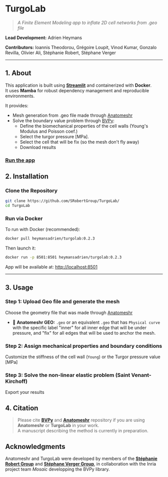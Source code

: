 # TurgoLab

> _A Finite Element Modeling app to inflate 2D cell networks from .geo file_

**Lead Development:**   Adrien Heymans

**Contributors:** 
Ioannis Theodorou, Grégoire Loupit, Vinod Kumar, Gonzalo Revilla, Olivier Ali, Stéphanie Robert, Stéphane Verger

---

## 1. About

This application is built using **[Streamlit](https://streamlit.io/)** and containerized with **Docker**.  
It uses **Mamba** for robust dependency management and reproducible environments.

It provides:

- Mesh generation from .geo file made through [Anatomeshr](https://anatomeshr.serve.scilifelab.se/)
- Solve the boundary value problem through [BVPy](https://gitlab.inria.fr/mosaic/bvpy):
  - Define the biomechanical properties of the cell walls (Young's Modulus and Poisson coef.)
  - Select the turgor pressure [MPa].
  - Select the cell that will be fix (so the mesh don't fly away)
  - Download results

### [Run the app](https://turgolab.serve.scilifelab.se/) 

## 2. Installation

### Clone the Repository

```bash
git clone https://github.com/SRobertGroup/TurgoLab/
cd TurgoLab
```

### Run via Docker

To run with Docker (recommended):

```bash
docker pull heymansadrien/turgolab:0.2.3
```

Then launch it:

```bash
docker run -p 8501:8501 heymansadrien/turgolab:0.2.3
```

App will be available at: [http://localhost:8501](http://localhost:8501)

---

## 3. Usage

### Step 1: Upload Geo file and generate the mesh

Choose the geometry file that was made through [Anatomeshr](https://anatomeshr.serve.scilifelab.se/)

- 📂 **Anatomeshr GEO:** `.geo` or an equivalent `.geo` that has `Physical curve` with the specific label "inner" for all inner edge that will be under pressure, and "fix" for all edges that will be used to anchor the mesh.

### Step 2: Assign mechanical properties and boundary conditions

Customize the stiffness of the cell wall (`Young`) or the Turgor pressure value [MPa]

### Step 3: Solve the non-linear elastic problem (Saint Venant-Kirchoff)

Export your results 


## 4. Citation

> Please cite [**BVPy**](https://gitlab.inria.fr/mosaic/bvpy) and [**Anatomeshr**](https://github.com/SRobertGroup/Anatomeshr) repository if you are using **Anatomeshr** or **TurgoLab** in your work.  
> A manuscript describing the method is currently in preparation.



## Acknowledgments

Anatomeshr and TurgoLab were developed by members of the [**Stéphanie Robert Group**](https://srobertgroup.com/) and [**Stéphane Verger Group**](https://www.upsc.se/researchers/6177-verger-stephane-mechanics-and-dynamics-of-cell-to-cell-adhesion-in-plants.html), in collaboration with the Inria project team *Mosaic* developping the BVPy library.
